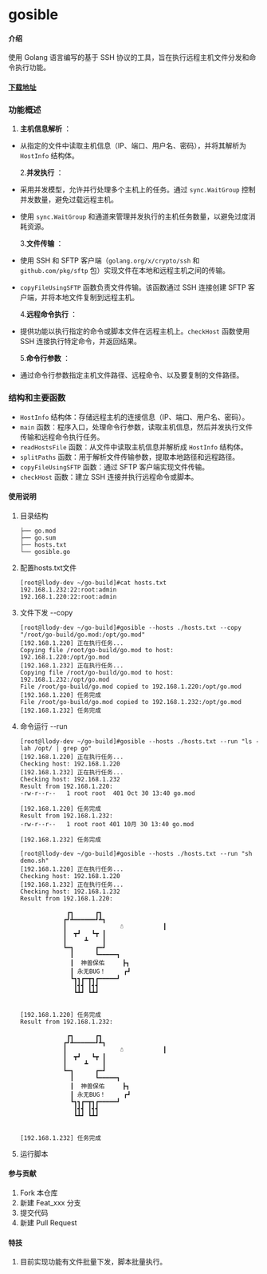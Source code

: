 # gosible

#### 介绍

使用 Golang 语言编写的基于 SSH 协议的工具，旨在执行远程主机文件分发和命令执行功能。

#### [下载地址](https://github.com/llody55/gosible/releases)

### 功能概述

1. **主机信息解析** ：

* 从指定的文件中读取主机信息（IP、端口、用户名、密码），并将其解析为 `HostInfo` 结构体。

  2.**并发执行** ：
* 采用并发模型，允许并行处理多个主机上的任务。通过 `sync.WaitGroup` 控制并发数量，避免过载远程主机。
* 使用 `sync.WaitGroup` 和通道来管理并发执行的主机任务数量，以避免过度消耗资源。

  3.**文件传输** ：
* 使用 SSH 和 SFTP 客户端（`golang.org/x/crypto/ssh` 和 `github.com/pkg/sftp` 包）实现文件在本地和远程主机之间的传输。
* `copyFileUsingSFTP` 函数负责文件传输。该函数通过 SSH 连接创建 SFTP 客户端，并将本地文件复制到远程主机。

  4.**远程命令执行** ：
* 提供功能以执行指定的命令或脚本文件在远程主机上。`checkHost` 函数使用 SSH 连接执行特定命令，并返回结果。

  5.**命令行参数** ：
* 通过命令行参数指定主机文件路径、远程命令、以及要复制的文件路径。

### 结构和主要函数

* `HostInfo` 结构体：存储远程主机的连接信息（IP、端口、用户名、密码）。
* `main` 函数：程序入口，处理命令行参数，读取主机信息，然后并发执行文件传输和远程命令执行任务。
* `readHostsFile` 函数：从文件中读取主机信息并解析成 `HostInfo` 结构体。
* `splitPaths` 函数：用于解析文件传输参数，提取本地路径和远程路径。
* `copyFileUsingSFTP` 函数：通过 SFTP 客户端实现文件传输。
* `checkHost` 函数：建立 SSH 连接并执行远程命令或脚本。

#### 使用说明

1. 目录结构

   ```
   ├── go.mod
   ├── go.sum
   ├── hosts.txt
   └── gosible.go
   ```
2. 配置hosts.txt文件

   ```
   [root@llody-dev ~/go-build]#cat hosts.txt 
   192.168.1.232:22:root:admin
   192.168.1.220:22:root:admin
   ```
3. 文件下发 --copy

   ```
   [root@llody-dev ~/go-build]#gosible --hosts ./hosts.txt --copy "/root/go-build/go.mod:/opt/go.mod"
   [192.168.1.220] 正在执行任务...
   Copying file /root/go-build/go.mod to host: 192.168.1.220:/opt/go.mod
   [192.168.1.232] 正在执行任务...
   Copying file /root/go-build/go.mod to host: 192.168.1.232:/opt/go.mod
   File /root/go-build/go.mod copied to 192.168.1.220:/opt/go.mod
   [192.168.1.220] 任务完成
   File /root/go-build/go.mod copied to 192.168.1.232:/opt/go.mod
   [192.168.1.232] 任务完成
   ```
4. 命令运行 --run

   ```
   [root@llody-dev ~/go-build]#gosible --hosts ./hosts.txt --run "ls -lah /opt/ | grep go"
   [192.168.1.220] 正在执行任务...
   Checking host: 192.168.1.220
   [192.168.1.232] 正在执行任务...
   Checking host: 192.168.1.232
   Result from 192.168.1.220:
   -rw-r--r--   1 root root  401 Oct 30 13:40 go.mod

   [192.168.1.220] 任务完成
   Result from 192.168.1.232:
   -rw-r--r--   1 root root 401 10月 30 13:40 go.mod

   [192.168.1.232] 任务完成

   [root@llody-dev ~/go-build]#gosible --hosts ./hosts.txt --run "sh demo.sh"
   [192.168.1.220] 正在执行任务...
   Checking host: 192.168.1.220
   [192.168.1.232] 正在执行任务...
   Checking host: 192.168.1.232
   Result from 192.168.1.220:

                ┏┓      ┏┓
               ┏┛┻━━━━━━┛┻┓
               ┃               ☃           ┃
               ┃  ┳┛   ┗┳ ┃
               ┃     ┻    ┃
               ┗━┓      ┏━┛
                 ┃      ┗━━━━━┓
                 ┃  神兽保佑     ┣┓
                 ┃ 永无BUG！     ┏┛
                 ┗┓┓┏━┳┓┏━━━━━┛
                  ┃┫┫ ┃┫┫
                  ┗┻┛ ┗┻┛


   [192.168.1.220] 任务完成
   Result from 192.168.1.232:

                ┏┓      ┏┓
               ┏┛┻━━━━━━┛┻┓
               ┃               ☃           ┃
               ┃  ┳┛   ┗┳ ┃
               ┃     ┻    ┃
               ┗━┓      ┏━┛
                 ┃      ┗━━━━━┓
                 ┃  神兽保佑     ┣┓
                 ┃ 永无BUG！     ┏┛
                 ┗┓┓┏━┳┓┏━━━━━┛
                  ┃┫┫ ┃┫┫
                  ┗┻┛ ┗┻┛


   [192.168.1.232] 任务完成
   ```
5. 运行脚本

#### 参与贡献

1. Fork 本仓库
2. 新建 Feat_xxx 分支
3. 提交代码
4. 新建 Pull Request

#### 特技

1. 目前实现功能有文件批量下发，脚本批量执行。
